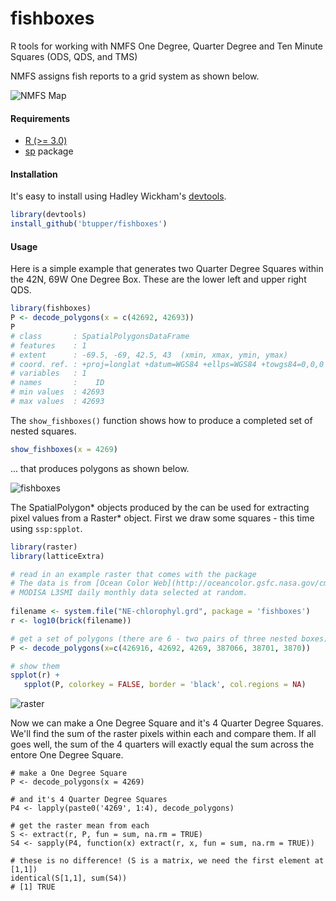 # fishboxes
R tools for working with NMFS One Degree, Quarter Degree and Ten Minute Squares (ODS, QDS, and TMS) 

NMFS assigns fish reports to a grid system as shown below.

![NMFS Map](https://github.com/btupper/fishboxes/blob/master/inst/tenminutesquares_numbering.png)

#### Requirements

+ [R (>= 3.0)](http://cran.r-project.org/)
+ [sp](https://cran.r-project.org/web/packages/sp/index.html) package

#### Installation

It's easy to install using Hadley Wickham's [devtools](http://cran.r-project.org/web/packages/devtools/index.html).

```r
library(devtools)
install_github('btupper/fishboxes')
```

#### Usage

Here is a simple example that generates two Quarter Degree Squares within the 42N, 69W One Degree Box.  These are the lower left and upper right QDS.

```r
library(fishboxes)
P <- decode_polygons(x = c(42692, 42693))
P
# class       : SpatialPolygonsDataFrame 
# features    : 1 
# extent      : -69.5, -69, 42.5, 43  (xmin, xmax, ymin, ymax)
# coord. ref. : +proj=longlat +datum=WGS84 +ellps=WGS84 +towgs84=0,0,0 
# variables   : 1
# names       :    ID 
# min values  : 42693 
# max values  : 42693 
```



The `show_fishboxes()` function shows how to produce a completed set of nested squares.

```r
show_fishboxes(x = 4269)
```

... that produces polygons as shown below.

![fishboxes](https://github.com/btupper/fishboxes/blob/master/inst/fishboxes.png)


The SpatialPolygon* objects produced by the can be used for extracting pixel values from a Raster* object.  First we draw some squares - this time using `ssp:spplot`.

```r
library(raster)
library(latticeExtra)

# read in an example raster that comes with the package
# The data is from [Ocean Color Web](http://oceancolor.gsfc.nasa.gov/cms/) 
# MODISA L3SMI daily monthly data selected at random.
   
filename <- system.file("NE-chlorophyl.grd", package = 'fishboxes')
r <- log10(brick(filename))

# get a set of polygons (there are 6 - two pairs of three nested boxes)
P <- decode_polygons(x=c(426916, 42692, 4269, 387066, 38701, 3870))

# show them
spplot(r) +
   spplot(P, colorkey = FALSE, border = 'black', col.regions = NA)
```

![raster](https://github.com/btupper/fishboxes/blob/master/inst/NE-chlorophyl.png)

Now we can make a One Degree Square and it's 4 Quarter Degree Squares.  We'll find the sum of the raster pixels within each and compare them.  If all goes well, the sum of the 4 quarters will exactly equal the sum across the entore One Degree Square.

```
# make a One Degree Square
P <- decode_polygons(x = 4269)

# and it's 4 Quarter Degree Squares
P4 <- lapply(paste0('4269', 1:4), decode_polygons)

# get the raster mean from each
S <- extract(r, P, fun = sum, na.rm = TRUE)
S4 <- sapply(P4, function(x) extract(r, x, fun = sum, na.rm = TRUE))

# these is no difference! (S is a matrix, we need the first element at [1,1])
identical(S[1,1], sum(S4))
# [1] TRUE
```



